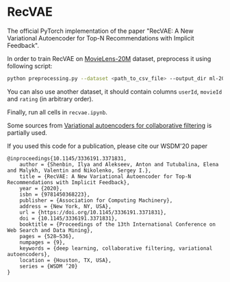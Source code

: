 # RecVAE
The official PyTorch implementation of the paper "RecVAE: A New Variational Autoencoder for Top-N Recommendations with Implicit Feedback".

In order to train RecVAE on [MovieLens-20M](http://files.grouplens.org/datasets/movielens/ml-20m.zip) dataset, preprocess it using following script:

```sh
python preprocessing.py --dataset <path_to_csv_file> --output_dir ml-20m/pro_sg/ --threshold 3.5 --heldout_users 10000
```

You can also use another dataset, it should contain columns `userId`, `movieId` and `rating` (in arbitrary order).

Finally, run all cells in `recvae.ipynb`.

Some sources from  [Variational autoencoders for collaborative filtering](https://github.com/dawenl/vae_cf) is partially used.

If you used this code for a publication, please cite our WSDM'20 paper
```
@inproceedings{10.1145/3336191.3371831,
	author = {Shenbin, Ilya and Alekseev, Anton and Tutubalina, Elena and Malykh, Valentin and Nikolenko, Sergey I.},
	title = {RecVAE: A New Variational Autoencoder for Top-N Recommendations with Implicit Feedback},
	year = {2020},
	isbn = {9781450368223},
	publisher = {Association for Computing Machinery},
	address = {New York, NY, USA},
	url = {https://doi.org/10.1145/3336191.3371831},
	doi = {10.1145/3336191.3371831},
	booktitle = {Proceedings of the 13th International Conference on Web Search and Data Mining},
	pages = {528–536},
	numpages = {9},
	keywords = {deep learning, collaborative filtering, variational autoencoders},
	location = {Houston, TX, USA},
	series = {WSDM ’20}
}
```

